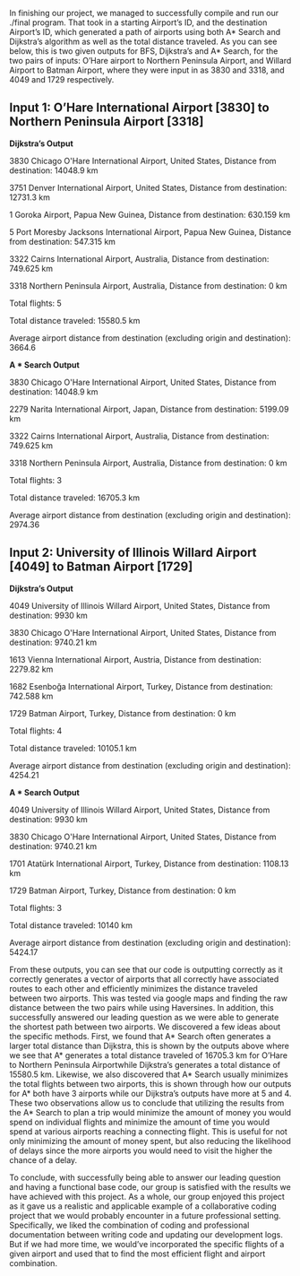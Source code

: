 In finishing our project, we managed to successfully compile and run our ./final program. That took in a starting Airport’s ID, and the destination Airport’s ID, which generated a path of airports using both A* Search and Dijkstra’s algorithm as well as the total distance traveled. As you can see below, this is two given outputs for BFS, Dijkstra’s and A* Search, for the two pairs of inputs: O’Hare airport to Northern Peninsula Airport, and Willard Airport to Batman Airport, where they were input in as 3830 and 3318, and 4049 and 1729 respectively.



## Input 1: O’Hare International Airport [3830] to Northern Peninsula Airport [3318]


**Dijkstra’s Output**


3830 Chicago O'Hare International Airport, United States, Distance from destination: 14048.9 km


3751 Denver International Airport, United States, Distance from destination: 12731.3 km


1 Goroka Airport, Papua New Guinea, Distance from destination: 630.159 km


5 Port Moresby Jacksons International Airport, Papua New Guinea, Distance from destination: 547.315 km


3322 Cairns International Airport, Australia, Distance from destination: 749.625 km


3318 Northern Peninsula Airport, Australia, Distance from destination: 0 km


Total flights: 5


Total distance traveled: 15580.5 km


Average airport distance from destination (excluding origin and destination): 3664.6


**A * Search Output**


3830 Chicago O'Hare International Airport, United States, Distance from destination: 14048.9 km


2279 Narita International Airport, Japan, Distance from destination: 5199.09 km


3322 Cairns International Airport, Australia, Distance from destination: 749.625 km


3318 Northern Peninsula Airport, Australia, Distance from destination: 0 km


Total flights: 3


Total distance traveled: 16705.3 km


Average airport distance from destination (excluding origin and destination): 2974.36




## Input 2: University of Illinois Willard Airport [4049] to Batman Airport [1729]


**Dijkstra’s Output**


4049 University of Illinois Willard Airport, United States, Distance from destination: 9930 km


3830 Chicago O'Hare International Airport, United States, Distance from destination: 9740.21 km


1613 Vienna International Airport, Austria, Distance from destination: 2279.82 km


1682 Esenboğa International Airport, Turkey, Distance from destination: 742.588 km


1729 Batman Airport, Turkey, Distance from destination: 0 km


Total flights: 4


Total distance traveled: 10105.1 km


Average airport distance from destination (excluding origin and destination): 4254.21


**A * Search Output**


4049 University of Illinois Willard Airport, United States, Distance from destination: 9930 km


3830 Chicago O'Hare International Airport, United States, Distance from destination: 9740.21 km


1701 Atatürk International Airport, Turkey, Distance from destination: 1108.13 km


1729 Batman Airport, Turkey, Distance from destination: 0 km


Total flights: 3


Total distance traveled: 10140 km


Average airport distance from destination (excluding origin and destination): 5424.17



From these outputs, you can see that our code is outputting correctly as it correctly generates a vector of airports that all correctly have associated routes to each other and efficiently minimizes the distance traveled between two airports. This was tested via google maps and finding the raw distance between the two pairs while using Haversines. In addition, this successfully answered our leading question as we were able to generate the shortest path between two airports. We discovered a few ideas about the specific methods. First, we found that A* Search often generates a larger total distance than Dijkstra, this is shown by the outputs above where we see that A* generates a total distance traveled of 16705.3 km for O’Hare to Northern Peninsula Airportwhile Dijkstra’s generates a total distance of 15580.5 km. Likewise, we also discovered that A* Search usually minimizes the total flights between two airports, this is shown through how our outputs for A* both have 3 airports while our Dijkstra’s outputs have more at 5 and 4. These two observations allow us to conclude that utilizing the results from the A* Search to plan a trip would minimize the amount of money you would spend on individual flights and minimize the amount of time you would spend at various airports reaching a connecting flight. This is useful for not only minimizing the amount of money spent, but also reducing the likelihood of delays since the more airports you would need to visit the higher the chance of a delay. 


To conclude, with successfully being able to answer our leading question and having a functional base code, our group is satisfied with the results we have achieved with this project. As a whole, our group enjoyed this project as it gave us a realistic and applicable example of a collaborative coding project that we would probably encounter in a future professional setting. Specifically, we liked the combination of coding and professional documentation between writing code and updating our development logs. But if we had more time, we would’ve incorporated the specific flights of a given airport and used that to find the most efficient flight and airport combination. 
